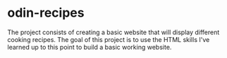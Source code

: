# odin-recipes

The project consists of creating a basic website that will display different cooking recipes. The goal of this project is to use the HTML skills I've learned up to this point to build a basic working website.
